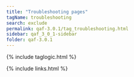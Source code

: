 ```yaml
---
title: "Troubleshooting pages"
tagName: troubleshooting
search: exclude
permalink: qaf-3.0.1/tag_troubleshooting.html
sidebar: qaf_3_0_1-sidebar
folder: qaf-3.0.1
---
```

{% include taglogic.html %}

{% include links.html %}

